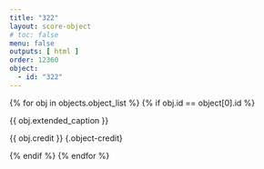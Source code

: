 ```yaml
---
title: "322"
layout: score-object
# toc: false
menu: false
outputs: [ html ]
order: 12360
object:
  - id: "322"
---
```


{% for obj in objects.object_list %}
{% if obj.id == object[0].id %}

{{ obj.extended_caption }}

{{ obj.credit }} {.object-credit}

{% endif %}
{% endfor %}

